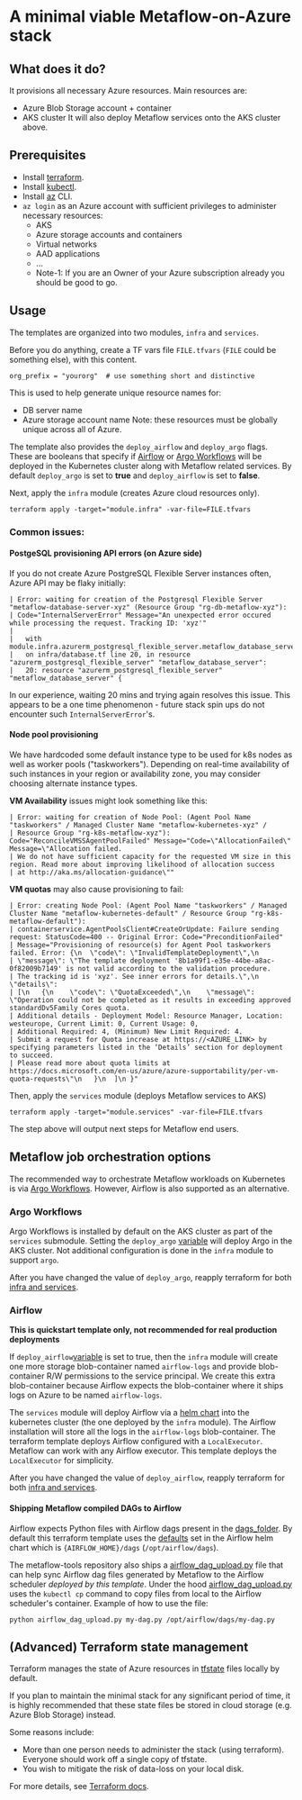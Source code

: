 # A minimal viable Metaflow-on-Azure stack

## What does it do?
It provisions all necessary Azure resources. Main resources are:
* Azure Blob Storage account + container
* AKS cluster
It will also deploy Metaflow services onto the AKS cluster above.

## Prerequisites

* Install [terraform](https://learn.hashicorp.com/tutorials/terraform/install-cli).
* Install [kubectl](https://kubernetes.io/docs/tasks/tools/#kubectl).
* Install [az](https://docs.microsoft.com/en-us/cli/azure/install-azure-cli) CLI.
* `az login` as an Azure account with sufficient privileges to administer necessary resources:
  * AKS
  * Azure storage accounts and containers
  * Virtual networks
  * AAD applications
  * ...
  * Note-1: If you are an Owner of your Azure subscription already you should be good to go.

## Usage
The templates are organized into two modules, `infra` and `services`.

Before you do anything, create a TF vars file `FILE.tfvars` (`FILE` could be something else), with this content.

    org_prefix = "yourorg"  # use something short and distinctive

This is used to help generate unique resource names for:
* DB server name
* Azure storage account name
Note: these resources must be globally unique across all of Azure.

The template also provides the `deploy_airflow` and `deploy_argo` flags. These are booleans that specify if [Airflow](https://airflow.apache.org/) or [Argo Workflows](https://argoproj.github.io/argo-workflows/) will be deployed in the Kubernetes cluster along with Metaflow related services. By default `deploy_argo` is set to __true__ and `deploy_airflow` is set to __false__.

Next, apply the `infra` module (creates Azure cloud resources only).

    terraform apply -target="module.infra" -var-file=FILE.tfvars


### Common issues:
#### PostgeSQL provisioning API errors (on Azure side)

If you do not create Azure PostgreSQL Flexible Server instances often, Azure API may be flaky initially:

    | Error: waiting for creation of the Postgresql Flexible Server "metaflow-database-server-xyz" (Resource Group "rg-db-metaflow-xyz"): 
    | Code="InternalServerError" Message="An unexpected error occured while processing the request. Tracking ID: 'xyz'"
    |
    |   with module.infra.azurerm_postgresql_flexible_server.metaflow_database_server,
    |   on infra/database.tf line 20, in resource "azurerm_postgresql_flexible_server" "metaflow_database_server":
    |   20: resource "azurerm_postgresql_flexible_server" "metaflow_database_server" {
In our experience, waiting 20 mins and trying again resolves this issue. This appears to be a one time phenomenon - future
stack spin ups do not encounter such `InternalServerError`'s.

#### Node pool provisioning
We have hardcoded some default instance type to be used for k8s nodes as well as worker pools ("taskworkers"). Depending
on real-time availability of such instances in your region or availability zone, you may consider choosing alternate instance types.

**VM Availability** issues might look something like this:

    | Error: waiting for creation of Node Pool: (Agent Pool Name "taskworkers" / Managed Cluster Name "metaflow-kubernetes-xyz" / 
    | Resource Group "rg-k8s-metaflow-xyz"): Code="ReconcileVMSSAgentPoolFailed" Message="Code=\"AllocationFailed\" Message=\"Allocation failed. 
    | We do not have sufficient capacity for the requested VM size in this region. Read more about improving likelihood of allocation success 
    | at http://aka.ms/allocation-guidance\""

**VM quotas** may also cause provisioning to fail:

    | Error: creating Node Pool: (Agent Pool Name "taskworkers" / Managed Cluster Name "metaflow-kubernetes-default" / Resource Group "rg-k8s-metaflow-default"): 
    | containerservice.AgentPoolsClient#CreateOrUpdate: Failure sending request: StatusCode=400 -- Original Error: Code="PreconditionFailed" 
    | Message="Provisioning of resource(s) for Agent Pool taskworkers failed. Error: {\n  \"code\": \"InvalidTemplateDeployment\",\n  
    | \"message\": \"The template deployment '8b1a99f1-e35e-44be-a8ac-0f82009b7149' is not valid according to the validation procedure. 
    | The tracking id is 'xyz'. See inner errors for details.\",\n  \"details\": 
    | [\n   {\n    \"code\": \"QuotaExceeded\",\n    \"message\": \"Operation could not be completed as it results in exceeding approved standardDv5Family Cores quota. 
    | Additional details - Deployment Model: Resource Manager, Location: westeurope, Current Limit: 0, Current Usage: 0, 
    | Additional Required: 4, (Minimum) New Limit Required: 4. 
    | Submit a request for Quota increase at https://<AZURE_LINK> by specifying parameters listed in the ‘Details’ section for deployment to succeed. 
    | Please read more about quota limits at https://docs.microsoft.com/en-us/azure/azure-supportability/per-vm-quota-requests\"\n   }\n  ]\n }"

Then, apply the `services` module (deploys Metaflow services to AKS)

    terraform apply -target="module.services" -var-file=FILE.tfvars

The step above will output next steps for Metaflow end users.

## Metaflow job orchestration options
The recommended way to orchestrate Metaflow workloads on Kubernetes is via [Argo Workflows](https://docs.metaflow.org/going-to-production-with-metaflow/scheduling-metaflow-flows/scheduling-with-argo-workflows). However, Airflow is also supported as an alternative.

### Argo Workflows
Argo Workflows is installed by default on the AKS cluster as part of the `services` submodule. Setting the `deploy_argo` [variable](./variables.tf) will deploy Argo in the AKS cluster. Not additional configuration is done in the `infra` module to support `argo`.

After you have changed the value of `deploy_argo`, reapply terraform for both [infra and services](#usage).

### Airflow

**This is quickstart template only, not recommended for real production deployments**

If `deploy_airflow`[variable](./variables.tf) is set to true, then the `infra` module will create one more storage blob-container named `airflow-logs` and provide blob-container R/W permissions to the service principal. We create this extra blob-container because Airflow expects the blob-container where it ships logs on Azure to be named `airflow-logs`.

The `services` module will deploy Airflow via a [helm chart](https://airflow.apache.org/docs/helm-chart/stable/index.html) into the kubernetes cluster (the one deployed by the `infra` module). The Airflow installation will store all the logs in the `airflow-logs` blob-container. The terraform template deploys Airflow configured with a `LocalExecutor`. Metaflow can work with any Airflow executor. This template deploys the `LocalExecutor` for simplicity.

After you have changed the value of `deploy_airflow`, reapply terraform for both [infra and services](#usage).

#### Shipping Metaflow compiled DAGs to Airflow
Airflow expects Python files with Airflow dags present in the [dags_folder](https://airflow.apache.org/docs/apache-airflow/2.2.0/configurations-ref.html#dags-folder). By default this terraform template uses the [defaults](https://airflow.apache.org/docs/helm-chart/stable/parameters-ref.html#airflow) set in the Airflow helm chart which is `{AIRFLOW_HOME}/dags` (`/opt/airflow/dags`).

The metaflow-tools repository also ships a [airflow_dag_upload.py](../../scripts/airflow_dag_upload.py) file that can help sync Airflow dag files generated by Metaflow to the Airflow scheduler _deployed by this template_. Under the hood [airflow_dag_upload.py](../../scripts/airflow_dag_upload.py) uses the `kubectl cp` command to copy files from local to the Airflow scheduler's container. Example of how to use the file:
```
python airflow_dag_upload.py my-dag.py /opt/airflow/dags/my-dag.py
```

## (Advanced) Terraform state management
Terraform manages the state of Azure resources in [tfstate](https://www.terraform.io/language/state) files locally by default.

If you plan to maintain the minimal stack for any significant period of time, it is highly
recommended that these state files be stored in cloud storage (e.g. Azure Blob Storage) instead.

Some reasons include:
* More than one person needs to administer the stack (using terraform). Everyone should work off
  a single copy of tfstate.
* You wish to mitigate the risk of data-loss on your local disk.

For more details, see [Terraform docs](https://www.terraform.io/language/settings/backends/configuration).